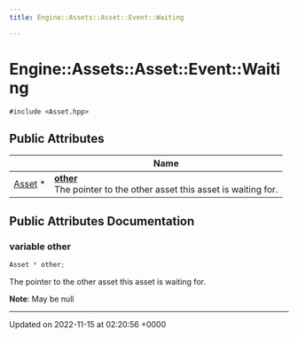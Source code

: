 ```yaml
---
title: Engine::Assets::Asset::Event::Waiting

---
```


# Engine::Assets::Asset::Event::Waiting






`#include <Asset.hpp>`

## Public Attributes

|                | Name           |
| -------------- | -------------- |
| [Asset](/classes/classEngine_1_1Assets_1_1Asset.md) * | **[other](/classes/structEngine_1_1Assets_1_1Asset_1_1Event_1_1Waiting.md#variable-other)** <br>The pointer to the other asset this asset is waiting for.  |

## Public Attributes Documentation

### variable other

```cpp
Asset * other;
```

The pointer to the other asset this asset is waiting for. 

**Note**: May be null 

-------------------------------

Updated on 2022-11-15 at 02:20:56 +0000